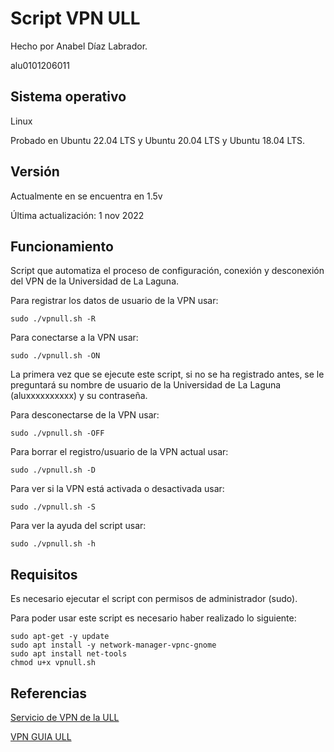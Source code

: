 # Script VPN ULL
Hecho por Anabel Díaz Labrador.

alu0101206011

## Sistema operativo
Linux

Probado en Ubuntu 22.04 LTS y Ubuntu 20.04 LTS y Ubuntu 18.04 LTS.

## Versión
Actualmente en se encuentra en 1.5v

Última actualización: 1 nov 2022

## Funcionamiento
Script que automatiza el proceso de configuración, conexión
y desconexión del VPN de la Universidad de La Laguna.

Para registrar los datos de usuario de la VPN usar:
```
sudo ./vpnull.sh -R
```

Para conectarse a la VPN usar:
```
sudo ./vpnull.sh -ON
```

La primera vez que se ejecute este script, si no se ha registrado antes, se le preguntará su nombre de usuario de la Universidad de La Laguna (aluxxxxxxxxxx)
y su contraseña.

Para desconectarse de la VPN usar:
```
sudo ./vpnull.sh -OFF
```

Para borrar el registro/usuario de la VPN actual usar:
```
sudo ./vpnull.sh -D
```

Para ver si la VPN está activada o desactivada usar:
```
sudo ./vpnull.sh -S
```

Para ver la ayuda del script usar:
```
sudo ./vpnull.sh -h
```

## Requisitos
Es necesario ejecutar el script con permisos de administrador (sudo).

Para poder usar este script es necesario haber realizado lo siguiente:
```terminal
sudo apt-get -y update
sudo apt install -y network-manager-vpnc-gnome
sudo apt install net-tools
chmod u+x vpnull.sh
``` 



## Referencias
[Servicio de VPN de la ULL](https://www.ull.es/servicios/stic/2020/12/01/servicio-de-vpn-de-la-ull/)

[VPN GUIA ULL](https://docs.google.com/document/d/1xhSRVqo6y5HYtQQtBemLEwDG6a_yjGlzrxjwuYxIQAk/edit)


